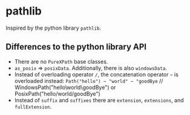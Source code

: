 pathlib
=======

Inspired by the python library `pathlib`.

## Differences to the python library API

* There are no `PureXPath` base classes.
* `as_posix` => `posixData`. Additionally, there is also `windowsData`.
* Instead of overloading operator `/`, the concatenation operator `~` is overloaded instead: `Path("hello") ~ "world" ~ "goodBye` // WindowsPath("hello\\world\\goodBye") or PosixPath("hello/world/goodBye")
* Instead of `suffix` and `suffixes` there are `extension`, `extensions`, and `fullExtension`.
